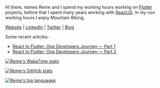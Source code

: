 HI there, names Reme and I spend my working hours working on [Flutter](https://flutter.dev) projects, before that I spent many years working with [ReactJS](https://reactjs.org). In my non working hours I enjoy Mountain Biking.

[Website](https://www.remelehane.dev) | [LinkedIn](https://www.linkedin.com/in/remelehane/) | [Twitter](https://twitter.com/RemeJuan) | [Blog](https://medium.com/@reme.lehane)

Some recent articles:
- [React to Flutter: One Developers Journey — Part 1](https://itnext.io/react-to-flutter-one-developers-journey-part-1-f101443bff82)
- [React to Flutter: One Developers Journey — Part 2](https://itnext.io/react-to-flutter-one-developers-journey-part-2-10ac6919f580)

[![Reme's WakaTime stats](https://github-readme-stats.vercel.app/api?username=RemeJuan&count_private=true&theme=radical&show_icons=true)](https://wakatime.com/@RemeJuan)

[![Reme's GitHUb stats](https://github-readme-stats.vercel.app/api/wakatime?username=RemeJuan&layout=compact&theme=radical)](https://wakatime.com/@RemeJuan)

[![Reme's top languages](https://github-readme-stats.vercel.app/api/top-langs/?username=RemeJuan&layout=compact&theme=radical&hide=html,less,css,scss,sass&langs_count=3)](https://github.com/RemeJuan/github-readme-stats)
